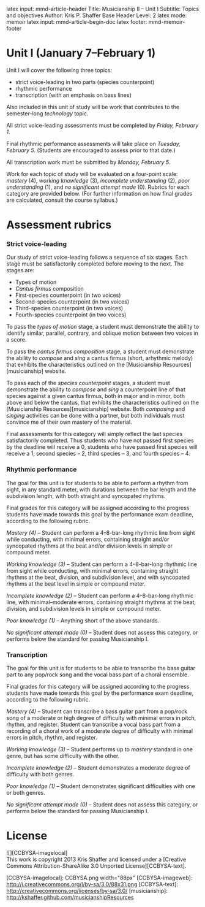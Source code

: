 latex input:	mmd-article-header
Title:	Musicianship II – Unit I
Subtitle:	Topics and objectives
Author:	Kris P. Shaffer
Base Header Level:	2
latex mode:	memoir
latex input:	mmd-article-begin-doc
latex footer:	mmd-memoir-footer

# Unit I (January 7–February 1) #

Unit I will cover the following three topics:

- strict voice-leading in two parts (species counterpoint)  
- rhythmic performance  
- transcription (with an emphasis on bass lines)  

Also included in this unit of study will be work that contributes to the semester-long *technology* topic.

All strict voice-leading assessments must be completed by *Friday, February 1*.

Final rhythmic performance assessments will take place on *Tuesday, February 5*. (Students are encouraged to assess prior to that date.)

All transcription work must be submitted by *Monday, February 5*.

Work for each topic of study will be evaluated on a four-point scale: *mastery* (4), *working knowledge* (3), *incomplete understanding* (2), *poor understanding* (1), and *no significant attempt made* (0). Rubrics for each category are provided below. (For further information on how final grades are calculated, consult the course syllabus.)


# Assessment rubrics #

### Strict voice-leading ###

Our study of strict voice-leading follows a sequence of six stages. Each stage must be satisfactorily completed before moving to the next. The stages are:

- Types of motion  
- *Cantus firmus* composition  
- First-species counterpoint (in two voices)  
- Second-species counterpoint (in two voices)  
- Third-species counterpoint (in two voices)  
- Fourth-species counterpoint (in two voices)

To pass the *types of motion* stage, a student must demonstrate the ability to identify similar, parallel, contrary, and oblique motion between two voices in a score.

To pass the *cantus firmus composition* stage, a student must demonstrate the ability to *compose* and *sing* a cantus firmus (short, arhythmic melody) that exhibits the characteristics outlined on the [Musicianship Resources][musicianship] website.

To pass each of the *species counterpoint* stages, a student must demonstrate the ability to *compose* and *sing* a counterpoint line of that species against a given cantus firmus, both in major and in minor, both above and below the cantus, that exhibits the characteristics outlined on the [Musicianship Resources][musicianship] website. Both *composing* and *singing* activities can be done with a partner, but both individuals must convince me of their own mastery of the material.

Final assessments for this category will simply reflect the last species satisfactorily completed. Thus students who have not passed first species by the deadline will receive a 0, students who have passed first species will receive a 1, second species – 2, third species – 3, and fourth species – 4.


### Rhythmic performance ###

The goal for this unit is for students to be able to perform a rhythm from sight, in any standard meter, with durations between the bar length and the subdivision length, with both straight and syncopated rhythms.

Final grades for this category will be assigned according to the progress students have made towards this goal by the performance exam deadline, according to the following rubric.

*Mastery (4)* – Student can perform a 4–8-bar-long rhythmic line from sight while conducting, with minimal errors, containing straight and/or syncopated rhythms at the beat and/or division levels in simple or compound meter.

*Working knowledge (3)* – Student can perform a 4–8-bar-long rhythmic line from sight while conducting, with minimal errors, containing straight rhythms at the beat, division, and subdivision level, and with syncopated rhythms at the beat level in simple or compound meter.

*Incomplete knowledge (2)* – Student can perform a 4–8-bar-long rhythmic line, with minimal–moderate errors, containing straight rhythms at the beat, division, and subdivision levels in simple or compound meter.

*Poor knowledge (1)* – Anything short of the above standards.

*No significant attempt made (0)* – Student does not assess this category, or performs below the standard for passing Musicianship I.


### Transcription ###

The goal for this unit is for students to be able to transcribe the bass guitar part to any pop/rock song and the vocal bass part of a choral ensemble.

Final grades for this category will be assigned according to the progress students have made towards this goal by the performance exam deadline, according to the following rubric.

*Mastery (4)* – Student can transcribe a bass guitar part from a pop/rock song of a moderate or high degree of difficulty with minimal errors in pitch, rhythm, and register. Student can transcribe a vocal bass part from a recording of a choral work of a moderate degree of difficulty with minimal errors in pitch, rhythm, and register.

*Working knowledge (3)* – Student performs up to *mastery* standard in one genre, but has some difficulty with the other.

*Incomplete knowledge (2)* – Student demonstrates a moderate degree of difficulty with both genres.

*Poor knowledge (1)* – Student demonstrates significant difficulties with one or both genres.

*No significant attempt made (0)* – Student does not assess this category, or performs below the standard for passing Musicianship I.


# License #

![][CCBYSA-imagelocal]  
This work is copyright 2013 Kris Shaffer and licensed under a [Creative Commons Attribution-ShareAlike 3.0 Unported License][CCBYSA-text].

[LC]: http://learningcatalytics.com
[CCBYSA-imagelocal]: CCBYSA.png width="88px"
[CCBYSA-imageweb]: http://i.creativecommons.org/l/by-sa/3.0/88x31.png
[CCBYSA-text]: http://creativecommons.org/licenses/by-sa/3.0/
[musicianship]: http://kshaffer.github.com/musicianshipResources